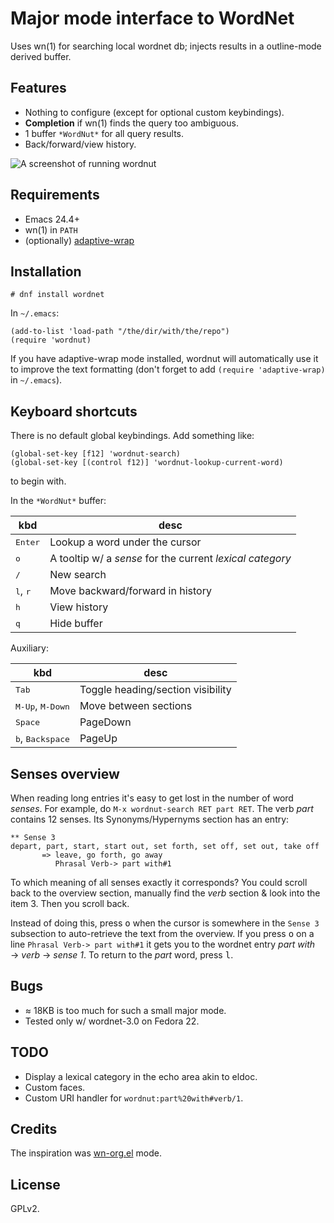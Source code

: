 # Major mode interface to WordNet

Uses wn(1) for searching local wordnet db; injects results in a
outline-mode derived buffer.

## Features

* Nothing to configure (except for optional custom keybindings).
* **Completion** if wn(1) finds the query too ambiguous.
* 1 buffer `*WordNut*` for all query results.
* Back/forward/view history.

![A screenshot of running wordnut](https://raw.github.com/gromnitsky/wordnut/master/screenshot1.png)

## Requirements

* Emacs 24.4+
* wn(1) in `PATH`
* (optionally)
  [adaptive-wrap](http://elpa.gnu.org/packages/adaptive-wrap.html)

## Installation

	# dnf install wordnet

In `~/.emacs`:

	(add-to-list 'load-path "/the/dir/with/the/repo")
	(require 'wordnut)

If you have adaptive-wrap mode installed, wordnut will automatically
use it to improve the text formatting (don't forget to add `(require
'adaptive-wrap)` in `~/.emacs`).

## Keyboard shortcuts

There is no default global keybindings. Add something like:

	(global-set-key [f12] 'wordnut-search)
	(global-set-key [(control f12)] 'wordnut-lookup-current-word)

to begin with.

In the `*WordNut*` buffer:

kbd                        | desc
-------------------------- | -------------
<kbd>Enter</kbd>           | Lookup a word under the cursor
<kbd>o</kbd>               | A tooltip w/ a _sense_ for the current _lexical category_
<kbd>/</kbd>               | New search
<kbd>l</kbd>, <kbd>r</kbd> | Move backward/forward in history
<kbd>h</kbd>               | View history
<kbd>q</kbd>               | Hide buffer

Auxiliary:

kbd                                  | desc
------------------------------------ | -------------
<kbd>Tab</kbd>                       | Toggle heading/section visibility
<kbd>M-Up</kbd>, <kbd>M-Down</kbd>   | Move between sections
<kbd>Space</kbd>                     | PageDown
<kbd>b</kbd>, <kbd>Backspace</kbd>   | PageUp

## Senses overview

When reading long entries it's easy to get lost in the number of word
_senses_. For example, do `M-x wordnut-search RET part RET`. The verb
_part_ contains 12 senses. Its Synonyms/Hypernyms section has an
entry:

~~~
** Sense 3
depart, part, start, start out, set forth, set off, set out, take off
	   => leave, go forth, go away
		  Phrasal Verb-> part with#1
~~~

To which meaning of all senses exactly it corresponds? You could
scroll back to the overview section, manually find the _verb_ section
& look into the item 3. Then you scroll back.

Instead of doing this, press <kbd>o</kbd> when the cursor is somewhere
in the `Sense 3` subsection to auto-retrieve the text from the
overview. If you press <kbd>o</kbd> on a line `Phrasal Verb-> part
with#1` it gets you to the wordnet entry _part with_ → _verb_ → _sense
1_. To return to the _part_ word, press <kbd>l</kbd>.

## Bugs

* ≈ 18KB is too much for such a small major mode.
* Tested only w/ wordnet-3.0 on Fedora 22.

## TODO

* Display a lexical category in the echo area akin to eldoc.
* Custom faces.
* Custom URI handler for `wordnut:part%20with#verb/1`.

## Credits

The inspiration was [wn-org.el](http://emacswiki.org/emacs/wn-org.el)
mode.

## License

GPLv2.
